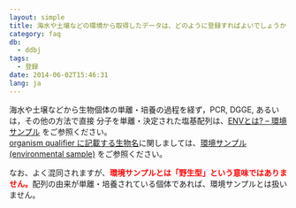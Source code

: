 ```yaml
---
layout: simple
title: 海水や土壌などの環境から取得したデータは、どのように登録すればよいでしょうか
category: faq
db:
  - ddbj
tags: 
  - 登録
date: 2014-06-02T15:46:31
lang: ja
---
```


海水や土壌などから生物個体の単離・培養の過程を経ず，PCR, DGGE, あるいは，その他の方法で直接 分子を単離・決定された塩基配列は、[ENVとは? – 環境サンプル](/ddbj/env.html) をご参照ください。    
[organism qualifier に記載する生物名](/ddbj/organism.html)に関しましては、[環境サンプル (environmental sample)](/ddbj/organism.html#env) をご参照ください。

なお、よく混同されますが、<span style="color: #ff0000; font-weight:bold">環境サンプルとは「野生型」という意味ではありません。</span>配列の由来が単離・培養されている個体であれば、環境サンプルとは扱いません。
